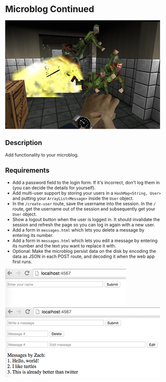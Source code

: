 # Microblog Continued

![screenshot](screenshot.jpg)

## Description

Add functionality to your microblog.

## Requirements

* Add a password field to the login form. If it's incorrect, don't log them in (you can decide the details for yourself).
* Add multi-user support by storing your users in a `HashMap<String, User>` and putting your `ArrayList<Message>` inside the `User` object.
* In the `/create-user` route, save the username into the session. In the `/` route, get the username out of the session and subsequently get your `User` object.
* Show a logout button when the user is logged in. It should invalidate the session and refresh the page so you can log in again with a new user.
* Add a form in `messages.html` which lets you delete a message by entering its number.
* Add a form in `messages.html` which lets you edit a message by entering its number and the text you want to replace it with.
* Optional: Make the microblog persist data on the disk by encoding the data as JSON in each POST route, and decoding it when the web app first runs.

![screenshot 1](screenshot1.png)
![screenshot 2](screenshot2.png)
